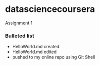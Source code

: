 datasciencecoursera
===================

Assignment 1

### Bulleted list
* HelloWorld.md created
* HelloWorld.md edited
* pushed to my online repo using Git Shell
